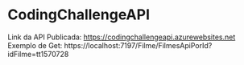 # CodingChallengeAPI

Link da API Publicada: https://codingchallengeapi.azurewebsites.net
Exemplo de Get: https://localhost:7197/Filme/FilmesApiPorId?idFilme=tt1570728
